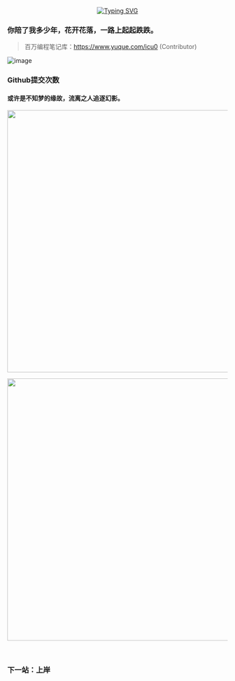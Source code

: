 <p align="center"> 
  <a href="https://git.io/typing-svg"><img src="https://readme-typing-svg.demolab.com?font=Righteous&size=32&duration=3000&pause=1000&color=8F7FD3DE&center=true&vCenter=true&repeat=false&width=435&lines=Hello!+Welecom+to+Jinze+!" alt="Typing SVG" /></a>
</p>

### 你陪了我多少年，花开花落，一路上起起跌跌。

> 百万编程笔记库：https://www.yuque.com/icu0 (Contributor)

![image](https://user-images.githubusercontent.com/84832795/212478754-bb2b6468-c2ef-486b-ae8b-a79a0faf715d.png)
<br/>


### Github提交次数<br/>
#### 或许是不知梦的缘故，流离之人追逐幻影。<br/>
<p align="center"> 
  <img src="https://github-readme-stats-sand-three-38.vercel.app/api?username=Jinzedev&show_icons=true&theme=cobalt&hide_border=true&include_all_commits=true&count_private=true" width="600"/>
</p>

<p align="center"> 
  <img src="https://github-readme-activity-graph.cyclic.app/graph?username=Jinzedev&theme=tokyo-night" width="600"/>
</p>
<br/>

### 下一站：上岸

